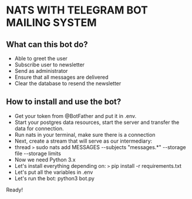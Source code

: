 # NATS WITH TELEGRAM BOT MAILING SYSTEM

## What can this bot do?
* Able to greet the user
* Subscribe user to newsletter
* Send as administrator
* Ensure that all messages are delivered
* Clear the database to resend the newsletter

## How to install and use the bot?
* Get your token from @BotFather and put it in .env.
* Start your postgres data resources, start the server and transfer the data for connection.
* Run nats in your terminal, make sure there is a connection
* Next, create a stream that will serve as our intermediary:
* thread ```>``` sudo nats add MESSAGES --subjects "messages.*" --storage file --storage limits
* Now we need Python 3.x
* Let's install everything depending on: ```>``` pip install -r requirements.txt
* Let's put all the variables in .env
* Let's run the bot: python3 bot.py

Ready!